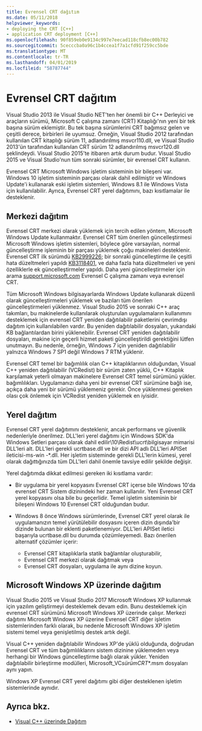 ```yaml
---
title: Evrensel CRT dağıtım
ms.date: 05/11/2018
helpviewer_keywords:
- deploying the CRT [C++]
- application CRT deployment [C++]
ms.openlocfilehash: 90f859eb0e9134c997e7eecad118cfb8ec00b782
ms.sourcegitcommit: 5cecccba0a96c1b4ccea1f7a1cfd91f259cc5bde
ms.translationtype: MT
ms.contentlocale: tr-TR
ms.lasthandoff: 04/01/2019
ms.locfileid: "58787744"
---
```

# <a name="universal-crt-deployment"></a>Evrensel CRT dağıtım

Visual Studio 2013 ile Visual Studio NET'ten her önemli bir C++ Derleyici ve araçların sürümü, Microsoft C çalışma zamanı (CRT) Kitaplığı'nın yeni bir tek başına sürüm eklemiştir. Bu tek başına sürümlerini CRT bağımsız gelen ve çeşitli derece, birbirleri ile uyumsuz. Örneğin, Visual Studio 2012 tarafından kullanılan CRT kitaplığı sürüm 11, adlandırılmış msvcr110.dll, ve Visual Studio 2013'ün tarafından kullanılan CRT sürüm 12 adlandırılmış msvcr120.dll şeklindeydi. Visual Studio 2015'te itibaren artık durum budur. Visual Studio 2015 ve Visual Studio'nun tüm sonraki sürümler, bir evrensel CRT kullanın.

Evrensel CRT Microsoft Windows işletim sisteminin bir bileşeni var. Windows 10 işletim sisteminin parçası olarak dahil edilmiştir ve Windows Update'i kullanarak eski işletim sistemleri, Windows 8.1 ile Windows Vista için kullanılabilir. Ayrıca, Evrensel CRT yerel dağıtımını, bazı kısıtlamalar ile desteklenir.

## <a name="central-deployment"></a>Merkezi dağıtım

Evrensel CRT merkezi olarak yüklemek için tercih edilen yöntem, Microsoft Windows Update kullanmaktır. Evrensel CRT tüm önerilen güncelleştirmesi Microsoft Windows işletim sistemleri, böylece göre varsayılan, normal güncelleştirme işleminin bir parçası yüklemek çoğu makineleri desteklenir. Evrensel CRT ilk sürümdü [KB2999226](https://support.microsoft.com/kb/2999226); bir sonraki güncelleştirme ile çeşitli hata düzeltmeleri yapıldı [KB3118401](https://support.microsoft.com/kb/3118401), ve daha fazla hata düzeltmeleri ve yeni özelliklerle ek güncelleştirmeler yapıldı. Daha yeni güncelleştirmeler için arama [support.microsoft.com](https://support.microsoft.com) Evrensel C çalışma zamanı veya evrensel CRT.

Tüm Microsoft Windows bilgisayarlarda Windows Update kullanarak düzenli olarak güncelleştirmeleri yüklemek ve bazıları tüm önerilen güncelleştirmeleri yüklenmez. Visual Studio 2015 ve sonraki C++ araç takımları, bu makinelerde kullanılarak oluşturulan uygulamaların kullanımını desteklemek için evrensel CRT yeniden dağıtılabilir paketlerini çevrimdışı dağıtım için kullanılabilen vardır. Bu yeniden dağıtılabilir dosyaları, yukarıdaki KB bağlantılardan birini yüklenebilir. Evrensel CRT yeniden dağıtılabilir dosyaları, makine için geçerli hizmet paketi güncelleştirildi gerektiğini lütfen unutmayın. Bu nedenle, örneğin, Windows 7 için yeniden dağıtılabilir yalnızca Windows 7 SP1 değil Windows 7 RTM yüklenir.

Evrensel CRT temel bir bağımlılık olan C++ kitaplıklarının olduğundan, Visual C++ yeniden dağıtılabilir (VCRedist) bir sürüm zaten yüklü, C++ Kitaplık karşılamak yeterli olmayan makinelere Evrensel CRT temel sürümünü yükler. bağımlılıkları. Uygulamanızı daha yeni bir evrensel CRT sürümüne bağlı ise, açıkça daha yeni bir sürümü yüklemeniz gerekir. Önce yüklenmesi gereken olası çok önlemek için VCRedist yeniden yüklemek en iyisidir.

## <a name="local-deployment"></a>Yerel dağıtım

Evrensel CRT yerel dağıtımını desteklenir, ancak performans ve güvenlik nedenleriyle önerilmez.  DLL'leri yerel dağıtımı için Windows SDK'da Windows Setleri parçası olarak dahil edilir\\10\\Redist\\ucrt\\bilgisayar mimarisi DLL'leri alt. DLL'leri gerekli ucrtbase.dll ve bir dizi API adlı DLL'leri APISet ileticisi-ms-win -\*.dll. Her işletim sisteminde gerekli DLL'lerin kümesi, yerel olarak dağıttığınızda tüm DLL'leri dahil önemle tavsiye edilir şekilde değişir.

Yerel dağıtımda dikkat edilmesi gereken iki kısıtlama vardır:

- Bir uygulama bir yerel kopyasını Evrensel CRT içerse bile Windows 10'da evrensel CRT Sistem dizinindeki her zaman kullanılır. Yeni Evrensel CRT yerel kopyasını olsa bile bu geçerlidir. Temel işletim sisteminin bir bileşeni Windows 10 Evrensel CRT olduğundan budur.

- Windows 8 önce Windows sürümlerinde, Evrensel CRT yerel olarak ile uygulamanızın temel yürütülebilir dosyasını içeren dizin dışında'bir dizinde bulunan bir eklenti paketlenemiyor. DLL'leri APISet iletici başarıyla ucrtbase.dll bu durumda çözümleyemedi. Bazı önerilen alternatif çözümler içerir:

  - Evrensel CRT kitaplıklarla statik bağlantılar oluşturabilir,
  - Evrensel CRT merkezi olarak dağıtmak veya
  - Evrensel CRT dosyaları, uygulama ile aynı dizine koyun.

## <a name="deployment-on-microsoft-windows-xp"></a>Microsoft Windows XP üzerinde dağıtım

Visual Studio 2015 ve Visual Studio 2017 Microsoft Windows XP kullanmak için yazılım geliştirmeyi desteklemek devam edin. Bunu desteklemek için evrensel CRT sürümünü Microsoft Windows XP üzerinde çalışır. Merkezi dağıtımı Microsoft Windows XP üzerine Evrensel CRT diğer işletim sistemlerinden farklı olarak, bu nedenle Microsoft Windows XP işletim sistemi temel veya genişletilmiş destek artık değil.

Visual C++ yeniden dağıtılabilir Windows XP'de yüklü olduğunda, doğrudan Evrensel CRT ve tüm bağımlılıklarını sistem dizinine yüklemeden veya herhangi bir Windows güncelleştirme bağlı olarak yükler. Yeniden dağıtılabilir birleştirme modülleri, Microsoft_VC*sürüm*_CRT_\*.msm dosyaları aynı yapın.

Windows XP Evrensel CRT yerel dağıtımı gibi diğer desteklenen işletim sistemlerinde aynıdır.

## <a name="see-also"></a>Ayrıca bkz.

- [Visual C++ üzerinde Dağıtım](deployment-in-visual-cpp.md)
